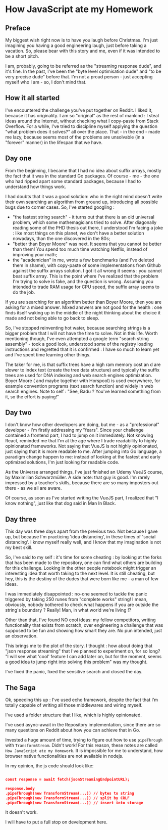 # How JavaScript ate my Homework

## Preface

My biggest wish right now is to have you laugh before Christmas. I'm just imagining you having a good engineering laugh,
just before taking a vacation. So, please bear with this story and me, even if it was intended to be a short pitch.

I am, probably, going to be referred as the "streaming response dude", and it's fine. In the past, I've been the "byte
level optimisation dude" and "to be very precise dude" before that. I'm not a proud person - just accepting myself who I
am - so, I don't mind that.

## How it all started

I've encountered the challenge you've put together on Reddit. I liked it, because it has originality. I am so "original"
as the rest of mankind : I steal ideas around the Internet, without checking what I copy-paste from Stack Overflow. For
a while, I've tried to discipline myself applying the question "what problem does it solves?" all over the place. That -
in the end - made me lazy, because seems most of the problems are unsolvable (in a "forever" manner) in the lifespan
that we have.

## Day one

From the beginning, I became that I had no idea about suffix arrays, mostly the fact that it was in the standard Go
packages. Of course - me - the one who had ripped apart some standard packages, because I had to understand how things
work.

I had doubts that it was a good solution: who in the right mind doesn't write their own searching an algorithm from
ground up, introducing all possible bugs due to corner cases. So, I've started googling :

- "the fastest string search" - it turns out that there is an old universal problem, which some mathemagicians tried to
  solve. After diagonally reading some of the PHD thesis out there, I understood I'm facing a joke : like most things on
  this planet, we don't have a better solution nowadays, than the one discovered in the 80s;
- "better than Boyer Moore" was next. It seems that you cannot be better than them! You spend too much time watching
  Netflix, instead of improving your math;
- the "academician" in me, wrote a few benchmarks (and I've deleted them in shame), with copy-paste of some
  implementations from Github against the suffix arrays solution. I got it all wrong it seems : you cannot beat suffix
  array. This is the point where I've realized that the problem I'm trying to solve is fake, and the question is wrong.
  Assuming you intended to trade RAM usage for CPU speed, the suffix array seems to do the job.

If you are searching for an algorithm better than Boyer Moore, then you are asking for a mixed answer. Mixed answers are
not good for the health : one finds itself waking up in the middle of the night thinking about the choice it made and
not being able to go back to sleep.

So, I've stopped reinventing hot water, because searching strings is a bigger problem that I will not have the time to
solve. Not in this life. Worth mentioning though, I've even attempted a google term "search string assembly" - took a
good look, understood some of the registry loading instructions and regretted that it is confirmed : I have so much to
learn yet and I've spent time learning other things.

The taker for me, is that suffix trees have a high ram memory cost an d are slower to index text (create the tree data
structure) and typically the suffix trees are used for DNA indexing and web search engines optimization. Boyer Moore (
and maybe together with Horspool) is used everywhere, for example convention programs (text search function) and widely
in web search engines. Note to self : "See, Badu ? You've learned something from it, so the effort is paying!"

## Day two

I don't know how other developers are doing, but me - as a "professional" developer - I'm firstly addressing my "fears".
Since your challenge contained a frontend part, I had to jump on it immediately. Not knowing React, reminded me that I'm
at the age where I trade readability to highly opinionated frameworks. Not saying that VueJS is not highly opinionated,
just saying that it is more readable to me. After jumping into Go language, a paradigm change happen to me: instead of
looking at the fastest and early optimized solutions, I'm just looking for readable code.

As the Universe arranged things, I've just finished an Udemy VueJS course, by Maximilian Schwarzmüller. A side note:
that guy is good. I'm rarely impressed by a teacher's skills, because there are so many imposters out there - as we all
are aware.

Of course, as soon as I've started writing the VueJS part, I realized that "I know nothing", just like that dog said in
Man In Black.

## Day three

This day was three days apart from the previous two. Not because I gave up, but because I'm practicing 'idea
distancing', in these times of 'social distancing'. I know myself really well, and I know that my imagination is not my
best skill.

So, I've said to my self : it's time for some cheating : by looking at the forks that has been made to the repository,
one can find what others are building for this challenge. Looking in the other people notebook might trigger an
interesting idea that worth taking to the next level. It is still cheating, but hey, this is the destiny of the dudes
that were born like me - a man of few ideas.

I was immediately disappointed : no-one seemed to tackle the panic triggered by taking 250 runes from "complete works"
string! I mean, obviously, nobody bothered to check what happens if you are outside the string's boundary ? Really! Man,
in what world we're living !?

Other than that, I've found NO cool ideas: my fellow competitors, writing functionality that exists from scratch, over
engineering a challenge that was supposed to be fun and showing how smart they are. No pun intended, just an
observation.

This brings me to the plot of the story. I thought : how about doing that "json response streaming" that I've planned to
experiment on, for so long? "I will see what 'cool' feature I can add later on, but for the moment, seems a good idea to
jump right into solving this problem" was my thought.

I've fixed the panic, fixed the sensitive search and closed the day.

## The Saga

Ok, speeding this up : I've used echo framework, despite the fact that I'm totally capable of writing all those
middlewares and wiring myself.

I've used a folder structure that I like, which is highly opinionated.

I've used async-await in the Repository implementation, since there are so many questions on Reddit about how you can
achieve that in Go.

Invested a huge amount of time, trying to figure out how to use `pipeThrough` with `TransformStream`. Didn't work! For
this reason, these notes are called `How JavaScript ate my Homework`. It is impossible for me to understand, how browser
native functionalities are not available in nodejs.

In my opinion, the js code should look like:

```json

const response = await fetch(jsonStreamingEndpointURL);

response.body
.pipeThrough(new TransformStream(...)) // bytes to string
.pipeThrough(new TransformStream(...)) // split by CRLF
.pipeThrough(new TransformStream(...)) // insert into storage
```

It doesn't work.

I will have to put a full stop on development here.
